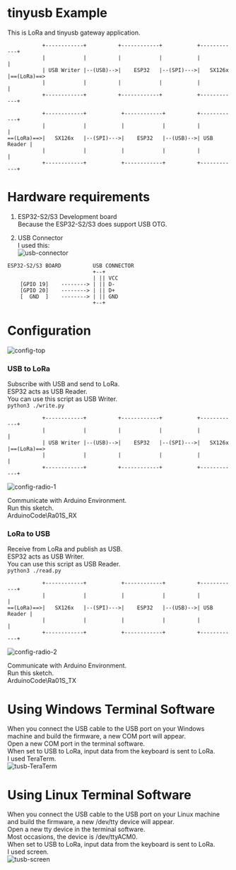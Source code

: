 # tinyusb Example   
This is LoRa and tinyusb gateway application.   
```
           +------------+          +------------+           +------------+
           |            |          |            |           |            |
           | USB Writer |--(USB)-->|    ESP32   |--(SPI)--->|   SX126x   |==(LoRa)==>
           |            |          |            |           |            |
           +------------+          +------------+           +------------+

           +------------+           +------------+          +------------+
           |            |           |            |          |            |
==(LoRa)==>|   SX126x   |--(SPI)--->|    ESP32   |--(USB)-->| USB Reader |
           |            |           |            |          |            |
           +------------+           +------------+          +------------+
```

# Hardware requirements
1. ESP32-S2/S3 Development board   
Because the ESP32-S2/S3 does support USB OTG.   

2. USB Connector   
I used this:   
![usb-connector](https://user-images.githubusercontent.com/6020549/124848149-3714ba00-dfd7-11eb-8344-8b120790c5c5.JPG)

```
ESP32-S2/S3 BOARD          USB CONNECTOR
                           +--+
                           | || VCC
    [GPIO 19]    --------> | || D-
    [GPIO 20]    --------> | || D+
    [  GND  ]    --------> | || GND
                           +--+
```


# Configuration
![config-top](https://github.com/user-attachments/assets/64725b68-2185-4848-9e90-34f47decb81d)

### USB to LoRa
Subscribe with USB and send to LoRa.   
ESP32 acts as USB Reader.   
You can use this script as USB Writer.   
```python3 ./write.py```

```
           +------------+          +------------+           +------------+
           |            |          |            |           |            |
           | USB Writer |--(USB)-->|    ESP32   |--(SPI)--->|   SX126x   |==(LoRa)==>
           |            |          |            |           |            |
           +------------+          +------------+           +------------+
```

![config-radio-1](https://github.com/user-attachments/assets/f4e943d1-6401-4875-b92b-d3d26b0b0113)

Communicate with Arduino Environment.   
Run this sketch.   
ArduinoCode\Ra01S_RX   


### LoRa to USB
Receive from LoRa and publish as USB.   
ESP32 acts as USB Writer.   
You can use this script as USB Reader.   
```python3 ./read.py```

```
           +------------+           +------------+          +------------+
           |            |           |            |          |            |
==(LoRa)==>|   SX126x   |--(SPI)--->|    ESP32   |--(USB)-->| USB Reader |
           |            |           |            |          |            |
           +------------+           +------------+          +------------+
```

![config-radio-2](https://github.com/user-attachments/assets/26e8178c-079d-432b-bf28-7229d2ce27f0)

Communicate with Arduino Environment.   
Run this sketch.   
ArduinoCode\Ra01S_TX   


# Using Windows Terminal Software
When you connect the USB cable to the USB port on your Windows machine and build the firmware, a new COM port will appear.   
Open a new COM port in the terminal software.   
When set to USB to LoRa, input data from the keyboard is sent to LoRa.   
I used TeraTerm.   
![tusb-TeraTerm](https://github.com/user-attachments/assets/b5eea94e-5228-45b4-bcad-81cce8c52479)

# Using Linux Terminal Software
When you connect the USB cable to the USB port on your Linux machine and build the firmware, a new /dev/tty device will appear.   
Open a new tty device in the terminal software.   
Most occasions, the device is /dev/ttyACM0.   
When set to USB to LoRa, input data from the keyboard is sent to LoRa.   
I used screen.   
![tusb-screen](https://github.com/user-attachments/assets/18a6e519-9250-4109-b05d-6bcd418bfb5b)

